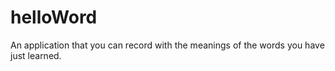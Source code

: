 # helloWord
An application that you can record with the meanings of the words you have just learned.
